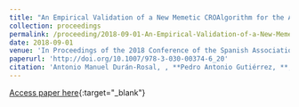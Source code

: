 ```yaml
---
title: "An Empirical Validation of a New Memetic CROAlgorithm for the Approximation of Time Series"
collection: proceedings
permalink: /proceeding/2018-09-01-An-Empirical-Validation-of-a-New-Memetic-CROAlgorithm-for-the-Approximation-of-Time-Series
date: 2018-09-01
venue: 'In Proceedings of the 2018 Conference of the Spanish Association for Artificial Intelligence (CAEPIA2018)'
paperurl: 'http://doi.org/10.1007/978-3-030-00374-6_20'
citation: 'Antonio Manuel Durán-Rosal, , **Pedro Antonio Gutiérrez, **, Sancho Salcedo-Sanz, César Hervás-Martínez, &quot;An Empirical Validation of a New Memetic CROAlgorithm for the Approximation of Time Series.&quot; In Proceedings of the 2018 Conference of the Spanish Association for Artificial Intelligence (CAEPIA2018), Lecture Notes in Computer Science, Vol. 11160, 2018, Granada (Spain), pp.209-218.'
---
```

[Access paper here](http://doi.org/10.1007/978-3-030-00374-6_20){:target="_blank"}
